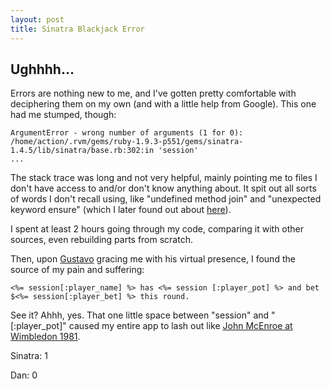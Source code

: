 ```yaml
---
layout: post
title: Sinatra Blackjack Error
---
```


## Ughhhh...

Errors are nothing new to me, and I've gotten pretty comfortable with deciphering them on my own (and with a little help from Google). This one had me stumped, though: 

```
ArgumentError - wrong number of arguments (1 for 0): 
/home/action/.rvm/gems/ruby-1.9.3-p551/gems/sinatra-1.4.5/lib/sinatra/base.rb:302:in 'session'
...
```

The stack trace was long and not very helpful, mainly pointing me to files I don't have access to and/or don't know anything about. It spit out all sorts of words I don't recall using, like "undefined method join" and "unexpected keyword ensure" (which I later found out about <a href="http://www.skorks.com/2009/09/ruby-exceptions-and-exception-handling/">here</a>).

I spent at least 2 hours going through my code, comparing it with other sources, even rebuilding parts from scratch.

Then, upon <a href="https://github.com/staycreativedesign">Gustavo</a> gracing me with his virtual presence, I found the source of my pain and suffering:

```
<%= session[:player_name] %> has <%= session [:player_pot] %> and bet $<%= session[:player_bet] %> this round.
```

See it? Ahhh, yes. That one little space between "session" and "[:player_pot]" caused my entire app to lash out like <a href="https://www.youtube.com/watch?v=gp-Gu4OkJ2Y">John McEnroe at Wimbledon 1981</a>.

Sinatra: 1

Dan: 0

